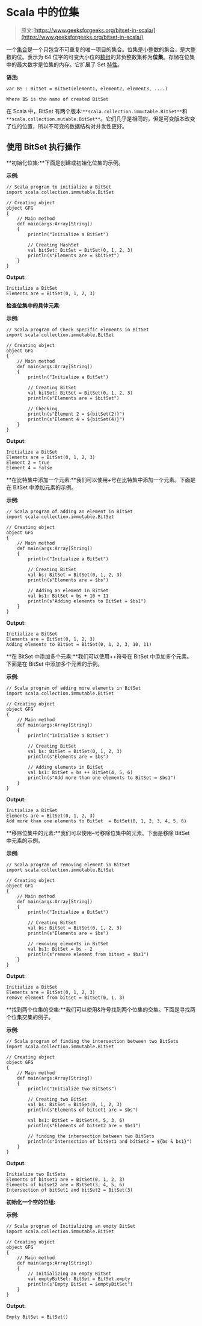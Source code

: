 # Scala 中的位集

> 原文:[https://www.geeksforgeeks.org/bitset-in-scala/](https://www.geeksforgeeks.org/bitset-in-scala/)

一个[集合](https://www.geeksforgeeks.org/set-in-scala-set-1/)是一个只包含不可重复的唯一项目的集合。位集是小整数的集合，是大整数的位。表示为 64 位字的可变大小位的[数组](https://www.geeksforgeeks.org/scala-arrays/)的非负整数集称为**位集**。存储在位集中的最大数字是位集的内存。它扩展了 Set [特性](https://www.geeksforgeeks.org/scala-traits/)。

**语法:**

```
var BS : BitSet = BitSet(element1, element2, element3, ....)  

Where BS is the name of created BitSet
```

在 Scala 中，BitSet 有两个版本:`**scala.collection.immutable.BitSet**`和`**scala.collection.mutable.BitSet**`。它们几乎是相同的，但是可变版本改变了位的位置，所以不可变的数据结构对并发性更好。

## 使用 BitSet 执行操作

**初始化位集:**下面是创建或初始化位集的示例。

**示例:**

```
// Scala program to initialize a BitSet
import scala.collection.immutable.BitSet

// Creating object
object GFG
{ 
    // Main method
    def main(args:Array[String])
    { 
        println("Initialize a BitSet")

        // Creating HashSet
        val bitSet: BitSet = BitSet(0, 1, 2, 3)
        println(s"Elements are = $bitSet")
    }
} 
```

**Output:**

```
Initialize a BitSet
Elements are = BitSet(0, 1, 2, 3)

```

**检查位集中的具体元素:**

**示例:**

```
// Scala program of Check specific elements in BitSet
import scala.collection.immutable.BitSet

// Creating object
object GFG
{ 
    // Main method
    def main(args:Array[String])
    { 
        println("Initialize a BitSet")

        // Creating BitSet
        val bitSet: BitSet = BitSet(0, 1, 2, 3)
        println(s"Elements are = $bitSet")

        // Checking
        println(s"Element 2 = ${bitSet(2)}")
        println(s"Element 4 = ${bitSet(4)}")
    }
} 
```

**Output:**

```
Initialize a BitSet
Elements are = BitSet(0, 1, 2, 3)
Element 2 = true
Element 4 = false

```

**在比特集中添加一个元素:**我们可以使用+号在比特集中添加一个元素。下面是在 BitSet 中添加元素的示例。

**示例:**

```
// Scala program of adding an element in BitSet
import scala.collection.immutable.BitSet

// Creating object
object GFG
{ 
    // Main method
    def main(args:Array[String])
    { 
        println("Initialize a BitSet")

        // Creating BitSet
        val bs: BitSet = BitSet(0, 1, 2, 3)
        println(s"Elements are = $bs")

        // Adding an element in BitSet
        val bs1: BitSet = bs + 10 + 11
        println(s"Adding elements to BitSet = $bs1")
    }
}
```

**Output:**

```
Initialize a BitSet
Elements are = BitSet(0, 1, 2, 3)
Adding elements to BitSet = BitSet(0, 1, 2, 3, 10, 11)

```

**在 BitSet 中添加多个元素:**我们可以使用++符号在 BitSet 中添加多个元素。下面是在 BitSet 中添加多个元素的示例。

**示例:**

```
// Scala program of adding more elements in BitSet
import scala.collection.immutable.BitSet

// Creating object
object GFG
{ 
    // Main method
    def main(args:Array[String])
    { 
        println("Initialize a BitSet")

        // Creating BitSet
        val bs: BitSet = BitSet(0, 1, 2, 3)
        println(s"Elements are = $bs")

        // Adding elements in BitSet
        val bs1: BitSet = bs ++ BitSet(4, 5, 6)
        println(s"Add more than one elements to BitSet = $bs1")
    }
}
```

**Output:**

```
Initialize a BitSet
Elements are = BitSet(0, 1, 2, 3)
Add more than one elements to BitSet  = BitSet(0, 1, 2, 3, 4, 5, 6)

```

**移除位集中的元素:**我们可以使用–号移除位集中的元素。下面是移除 BitSet 中元素的示例。

**示例:**

```
// Scala program of removing element in BitSet
import scala.collection.immutable.BitSet

// Creating object
object GFG
{ 
    // Main method
    def main(args:Array[String])
    { 
        println("Initialize a BitSet")

        // Creating BitSet
        val bs: BitSet = BitSet(0, 1, 2, 3)
        println(s"Elements are = $bs")

        // removing elements in BitSet
        val bs1: BitSet = bs - 2
        println(s"remove element from bitset = $bs1")
    }
}
```

**Output:**

```
Initialize a BitSet
Elements are = BitSet(0, 1, 2, 3)
remove element from bitset = BitSet(0, 1, 3)

```

**找到两个位集的交集:**我们可以使用&符号找到两个位集的交集。下面是寻找两个位集交集的例子。

**示例:**

```
// Scala program of finding the intersection between two BitSets
import scala.collection.immutable.BitSet

// Creating object
object GFG
{ 
    // Main method
    def main(args:Array[String])
    { 
        println("Initialize two BitSets")

        // Creating two BitSet
        val bs: BitSet = BitSet(0, 1, 2, 3)
        println(s"Elements of bitset1 are = $bs")

        val bs1: BitSet = BitSet(4, 5, 3, 6)
        println(s"Elements of bitset2 are = $bs1")

        // finding the intersection between two BitSets
        println(s"Intersection of bitSet1 and bitSet2 = ${bs & bs1}")
    }
}
```

**Output:**

```
Initialize two BitSets
Elements of bitset1 are = BitSet(0, 1, 2, 3)
Elements of bitset2 are = BitSet(3, 4, 5, 6)
Intersection of bitSet1 and bitSet2 = BitSet(3)

```

**初始化一个空的位组:**

**示例:**

```
// Scala program of Initializing an empty BitSet
import scala.collection.immutable.BitSet

// Creating object
object GFG
{ 
    // Main method
    def main(args:Array[String])
    { 
        // Initializing an empty BitSet
        val emptyBitSet: BitSet = BitSet.empty
        println(s"Empty BitSet = $emptyBitSet")
    }
}
```

**Output:**

```
Empty BitSet = BitSet()

```